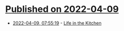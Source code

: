 # [Published on 2022-04-09](index.md)

* [2022-04-09, 07:55:19](https://news.ycombinator.com/item?id=30966046) - [Life in the Kitchen](https://www.lincolnquirk.com/home/2021/11/19/kitchen.html)
